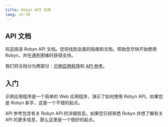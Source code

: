 ```yaml
---
title: Robyn API 文档
lang: zh-CN
---
```


## API 文档

欢迎阅读 Robyn API 文档。您将找到全面的指南和文档，帮助您尽快开始使用 Robyn，并在遇到困难时获得支持。

我们将文档分为两部分：[示例应用程序](./getting-started.md)和 [API 参考](../api-reference/installation.md)。

## 入门

示例应用程序是一个简单的 Web 应用程序，演示了如何使用 Robyn API。如果您是 Robyn 新手，这是一个不错的起点。

API 参考包含有关 Robyn API 的详细信息。如果您已经熟悉 Robyn 并想了解有关 API 的更多信息，那么这里是一个很好的起点。